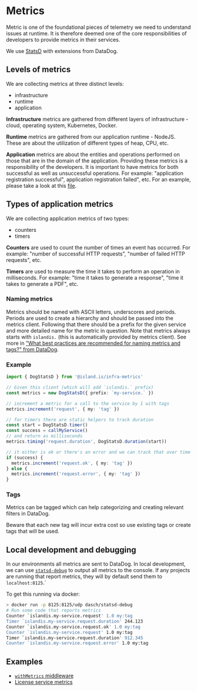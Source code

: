 # Metrics

Metric is one of the foundational pieces of telemetry we need to understand issues at runtime. It is therefore deemed one of the core responsibilities of developers to provide metrics in their services.

We use [StatsD](https://www.datadoghq.com/blog/statsd/) with extensions from DataDog.

## Levels of metrics

We are collecting metrics at three distinct levels:

- infrastructure
- runtime
- application

**Infrastructure** metrics are gathered from different layers of infrastructure - cloud, operating system, Kubernetes, Docker.

**Runtime** metrics are gathered from our application runtime - NodeJS. These are about the utilization of different types of heap, CPU, etc.

**Application** metrics are about the entities and operations performed on those that are in the domain of the application. Providing these metrics is a responsibility of the developers. It is important to have metrics for both successful as well as unsuccessful operations. For example: "application registration successful", application registration failed", etc. For an example, please take a look at this [file](https://github.com/island-is/island.is/blob/main/libs/infra-express-server/src/lib/infra-express-server.ts).

## Types of application metrics

We are collecting application metrics of two types:

- counters
- timers

**Counters** are used to count the number of times an event has occurred. For example: "number of successful HTTP requests", "number of failed HTTP requests", etc.

**Timers** are used to measure the time it takes to perform an operation in milliseconds. For example: "time it takes to generate a response", "time it takes to generate a PDF", etc.

### Naming metrics

Metrics should be named with ASCII letters, underscores and periods. Periods are used to create a hierarchy and should be passed into the metrics client. Following that there should be a prefix for the given service and more detailed name for the metric in question. Note that metrics always starts with `islandis.` (this is automatically provided by metrics client). See more in ["What best practices are recommended for naming metrics and tags?" from DataDog](https://docs.datadoghq.com/developers/guide/what-best-practices-are-recommended-for-naming-metrics-and-tags/).

### Example

```typescript
import { DogStatsD } from '@island.is/infra-metrics'

// Given this client (which will add `islandis.` prefix)
const metrics = new DogStatsD({ prefix: `my-service.` })

// increment a metric for a call to the service by 1 with tags
metrics.increment('request', { my: 'tag' })

// for timers there are static helpers to track duration
const start = DogStatsD.timer()
const success = callMyService()
// and return as milliseconds
metrics.timing('request.duration', DogStatsD.duration(start))

// it either is ok or there's an error and we can track that over time
if (success) {
  metrics.increment('request.ok', { my: 'tag' })
} else {
  metrics.increment('request.error', { my: 'tag' })
}
```

### Tags

Metrics can be tagged which can help categorizing and creating relevant filters in DataDog.

Beware that each new tag will incur extra cost so use existing tags or create tags that will be used.

## Local development and debugging

In our environments all metrics are sent to DataDog. In local development, we can use [`statsd-debug`](https://github.com/dasch/statsd-debug) to output all metrics to the console. If any projects are running that report metrics, they will by default send them to `localhost:8125`.`

To get this running via docker:

```bash
> docker run -p 8125:8125/udp dasch/statsd-debug
# Run some code that reports metrics
Counter `islandis.my-service.request' 1.0 my:tag
Timer `islandis.my-service.request.duration' 244.123
Counter `islandis.my-service.request.ok' 1.0 my:tag
Counter `islandis.my-service.request' 1.0 my:tag
Timer `islandis.my-service.request.duration' 912.345
Counter `islandis.my-service.request.error' 1.0 my:tag
```

## Examples

- [`withMetrics` middleware](https://github.com/island-is/island.is/blob/main/libs/clients/middlewares/src/lib/withMetrics.ts)
- [License service metrics](https://github.com/island-is/island.is/blob/main/libs/api/domains/license-service/src/lib/licenseService.service.ts)
